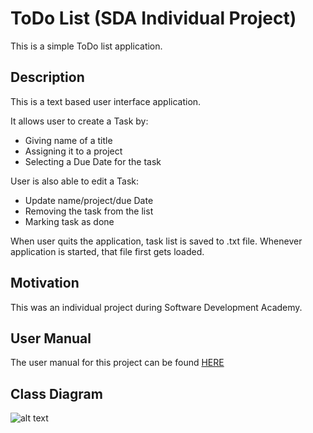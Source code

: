 # ToDo List (SDA Individual Project)

This is a simple ToDo list application. 

## Description

This is a text based user interface application. 

It allows user to create a Task by:
* Giving name of a title
* Assigning it to a project
* Selecting a Due Date for the task

User is also able to edit a Task:
* Update name/project/due Date
* Removing the task from the list
* Marking task as done

When user quits the application, task list is saved to .txt file. Whenever application is started, that file first gets loaded.

## Motivation
This was an individual project during Software Development Academy.

## User Manual 

The user manual for this project can be found [HERE](https://git.2020.school/irenej_bozovicar/ip/-/blob/master/USER_MANUAL.md) 

## Class Diagram
 
![alt text](https://git.2020.school/irenej_bozovicar/ip/-/blob/master/Class%20Diagram.png "Class Diagram for ToDo Application")
